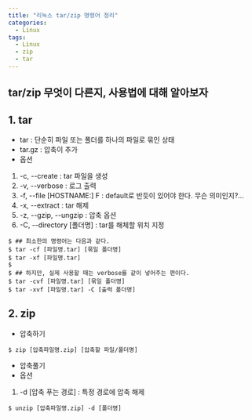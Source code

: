 ```yaml
---
title: "리눅스 tar/zip 명령어 정리"
categories:
  - Linux
tags:
  - Linux
  - zip
  - tar
---
```


## tar/zip 무엇이 다른지, 사용법에 대해 알아보자 

## 1. tar
- tar : 단순히 파일 또는 폴더를 하나의 파일로 묶인 상태  
- tar.gz : 압축이 추가  
- 옵션  

1) -c, --create : tar 파일을 생성  
2) -v, --verbose : 로그 출력  
3) -f, --file [HOSTNAME:]  F : default로 반듯이 있어야 한다. 무슨 의미인지?...
4) -x, --extract : tar 해제
5) -z, --gzip, --ungzip : 압축 옵션  
6) -C, --directory [폴더명] : tar를 해체할 위치 지정

```
$ ## 최소한의 명령어는 다음과 같다. 
$ tar -cf [파일명.tar] [묶일 폴더명]
$ tar -xf [파일명.tar]
$
$ ## 하지만, 실제 사용할 때는 verbose를 같이 넣어주는 편이다. 
$ tar -cvf [파일명.tar] [묶일 폴더명]
$ tar -xvf [파일명.tar] -C [출력 폴더명]
```

## 2. zip 

- 압축하기

```
$ zip [압축파일명.zip] [압축할 파일/폴더명]
```

- 압축풀기
- 옵션

1) -d [압축 푸는 경로] : 특정 경로에 압축 해제

```
$ unzip [압축파일명.zip] -d [폴더명]
```